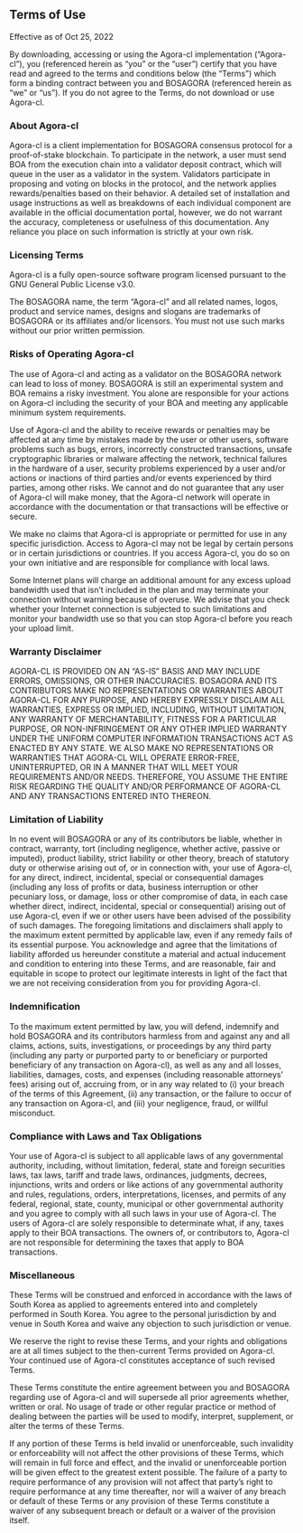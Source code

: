 ## Terms of Use

Effective as of Oct 25, 2022

By downloading, accessing or using the Agora-cl implementation (“Agora-cl”), you (referenced herein as “you” or the “user”) certify that you have read and agreed to the terms and conditions below (the “Terms”) which form a binding contract between you and BOSAGORA (referenced herein as “we” or “us”). If you do not agree to the Terms, do not download or use Agora-cl.

### About Agora-cl
Agora-cl is a client implementation for BOSAGORA consensus protocol for a proof-of-stake blockchain. To participate in the network, a user must send BOA from the execution chain into a validator deposit contract, which will queue in the user as a validator in the system. Validators participate in proposing and voting on blocks in the protocol, and the network applies rewards/penalties based on their behavior. A detailed set of installation and usage instructions as well as breakdowns of each individual component are available in the official documentation portal, however, we do not warrant the accuracy, completeness or usefulness of this documentation. Any reliance you place on such information is strictly at your own risk.

### Licensing Terms
Agora-cl is a fully open-source software program licensed pursuant to the GNU General Public License v3.0.

The BOSAGORA name, the term “Agora-cl” and all related names, logos, product and service names, designs and slogans are trademarks of BOSAGORA or its affiliates and/or licensors. You must not use such marks without our prior written permission.

### Risks of Operating Agora-cl
The use of Agora-cl and acting as a validator on the BOSAGORA network can lead to loss of money. BOSAGORA is still an experimental system and BOA remains a risky investment. You alone are responsible for your actions on Agora-cl including the security of your BOA and meeting any applicable minimum system requirements.

Use of Agora-cl and the ability to receive rewards or penalties may be affected at any time by mistakes made by the user or other users, software problems such as bugs, errors, incorrectly constructed transactions, unsafe cryptographic libraries or malware affecting the network, technical failures in the hardware of a user, security problems experienced by a user and/or actions or inactions of third parties and/or events experienced by third parties, among other risks. We cannot and do not guarantee that any user of Agora-cl will make money, that the Agora-cl network will operate in accordance with the documentation or that transactions will be effective or secure.

We make no claims that Agora-cl is appropriate or permitted for use in any specific jurisdiction. Access to Agora-cl may not be legal by certain persons or in certain jurisdictions or countries. If you access Agora-cl, you do so on your own initiative and are responsible for compliance with local laws.

Some Internet plans will charge an additional amount for any excess upload bandwidth used that isn’t included in the plan and may terminate your connection without warning because of overuse. We advise that you check whether your Internet connection is subjected to such limitations and monitor your bandwidth use so that you can stop Agora-cl before you reach your upload limit.

### Warranty Disclaimer
AGORA-CL IS PROVIDED ON AN “AS-IS” BASIS AND MAY INCLUDE ERRORS, OMISSIONS, OR OTHER INACCURACIES. BOSAGORA AND ITS CONTRIBUTORS MAKE NO REPRESENTATIONS OR WARRANTIES ABOUT AGORA-CL FOR ANY PURPOSE, AND HEREBY EXPRESSLY DISCLAIM ALL WARRANTIES, EXPRESS OR IMPLIED, INCLUDING, WITHOUT LIMITATION, ANY WARRANTY OF MERCHANTABILITY, FITNESS FOR A PARTICULAR PURPOSE, OR NON-INFRINGEMENT OR ANY OTHER IMPLIED WARRANTY UNDER THE UNIFORM COMPUTER INFORMATION TRANSACTIONS ACT AS ENACTED BY ANY STATE. WE ALSO MAKE NO REPRESENTATIONS OR WARRANTIES THAT AGORA-CL WILL OPERATE ERROR-FREE, UNINTERRUPTED, OR IN A MANNER THAT WILL MEET YOUR REQUIREMENTS AND/OR NEEDS. THEREFORE, YOU ASSUME THE ENTIRE RISK REGARDING THE QUALITY AND/OR PERFORMANCE OF AGORA-CL AND ANY TRANSACTIONS ENTERED INTO THEREON.

### Limitation of Liability
In no event will BOSAGORA or any of its contributors be liable, whether in contract, warranty, tort (including negligence, whether active, passive or imputed), product liability, strict liability or other theory, breach of statutory duty or otherwise arising out of, or in connection with, your use of Agora-cl, for any direct, indirect, incidental, special or consequential damages (including any loss of profits or data, business interruption or other pecuniary loss, or damage, loss or other compromise of data, in each case whether direct, indirect, incidental, special or consequential) arising out of use Agora-cl, even if we or other users have been advised of the possibility of such damages. The foregoing limitations and disclaimers shall apply to the maximum extent permitted by applicable law, even if any remedy fails of its essential purpose. You acknowledge and agree that the limitations of liability afforded us hereunder constitute a material and actual inducement and condition to entering into these Terms, and are reasonable, fair and equitable in scope to protect our legitimate interests in light of the fact that we are not receiving consideration from you for providing Agora-cl.

### Indemnification
To the maximum extent permitted by law, you will defend, indemnify and hold BOSAGORA and its contributors harmless from and against any and all claims, actions, suits, investigations, or proceedings by any third party (including any party or purported party to or beneficiary or purported beneficiary of any transaction on Agora-cl), as well as any and all losses, liabilities,
damages, costs, and expenses (including reasonable attorneys’ fees) arising out of, accruing from, or in any way related to (i) your breach of the terms of this Agreement, (ii) any transaction, or the failure to occur of any transaction on Agora-cl, and (iii) your negligence, fraud, or willful misconduct.

### Compliance with Laws and Tax Obligations
Your use of Agora-cl is subject to all applicable laws of any governmental authority, including, without limitation, federal, state and foreign securities laws, tax laws, tariff and trade laws, ordinances, judgments, decrees, injunctions, writs and orders or like actions of any governmental authority and rules, regulations, orders, interpretations, licenses, and permits of any federal,
regional, state, county, municipal or other governmental authority and you agree to comply with all such laws in your use of Agora-cl. The users of Agora-cl are solely responsible to determinate what, if any, taxes apply to their BOA transactions. The owners of, or contributors to, Agora-cl are not responsible for determining the taxes that apply to BOA transactions.

### Miscellaneous
These Terms will be construed and enforced in accordance with the laws of South Korea as applied to agreements entered into and completely performed in South Korea. You agree to the personal jurisdiction by and venue in South Korea and waive any objection to such jurisdiction or venue.

We reserve the right to revise these Terms, and your rights and obligations are at all times subject to the then-current Terms provided on Agora-cl. Your continued use of Agora-cl constitutes acceptance of such revised Terms.

These Terms constitute the entire agreement between you and BOSAGORA regarding use of Agora-cl and will supersede all prior agreements whether, written or oral. No usage of trade or other regular practice or method of dealing between the parties will be used to modify, interpret, supplement, or alter the terms of these Terms.

If any portion of these Terms is held invalid or unenforceable, such invalidity or enforceability will not affect the other provisions of these Terms, which will remain in full force and effect, and the invalid or unenforceable portion will be given effect to the greatest extent possible. The failure of a party to require performance of any provision will not affect that party’s right to require performance at any time thereafter, nor will a waiver of any breach or default of these Terms or any provision of these Terms constitute a waiver of any subsequent breach or default or a waiver of the provision itself.